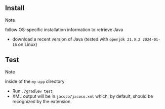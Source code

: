 ## Install

> [!NOTE]
> follow OS-specific installation information to retrieve Java

- download a recent version of Java (tested with `openjdk 21.0.2 2024-01-16` on Linux)

## Test

> [!NOTE]
> inside of the `my-app` directory

- Run `./gradlew test`
- XML output will be in `jacoco/jacoco.xml` which, by default, should be recognized by the extension.
